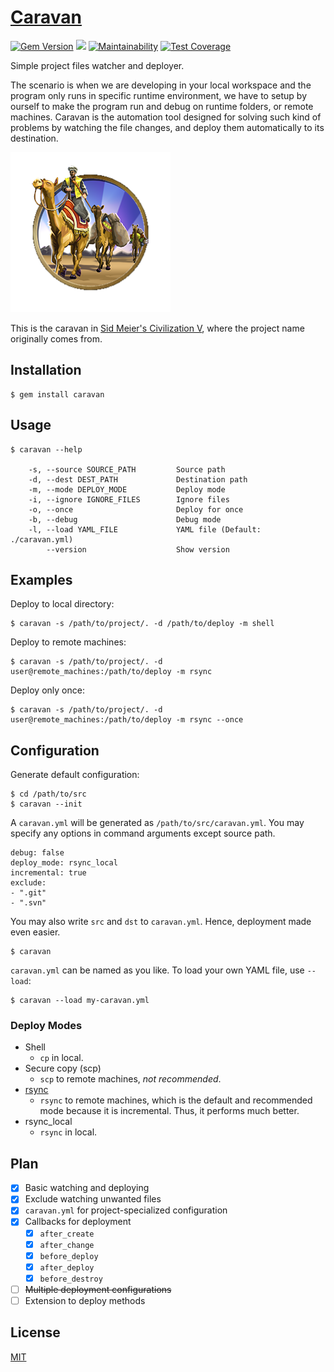 # [Caravan](https://crispgm.github.io/caravan/)

[![Gem Version](https://badge.fury.io/rb/caravan.svg)](https://badge.fury.io/rb/caravan)
[![](https://api.travis-ci.org/crispgm/gsm.svg)](https://travis-ci.org/crispgm/caravan)
[![Maintainability](https://api.codeclimate.com/v1/badges/3d0007620855bd6ffea0/maintainability)](https://codeclimate.com/github/crispgm/caravan/maintainability)
[![Test Coverage](https://api.codeclimate.com/v1/badges/3d0007620855bd6ffea0/test_coverage)](https://codeclimate.com/github/crispgm/caravan/test_coverage)

Simple project files watcher and deployer.

The scenario is when we are developing in your local workspace and the program only runs in specific runtime environment, we have to setup by ourself to make the program run and debug on runtime folders, or remote machines. Caravan is the automation tool designed for solving such kind of problems by watching the file changes, and deploy them automatically to its destination.

![](/assets/civ-5-caravan.png)

This is the caravan in [Sid Meier's Civilization V](http://www.civilization5.com/), where the project name originally comes from.

## Installation

```
$ gem install caravan
```

## Usage

```
$ caravan --help

    -s, --source SOURCE_PATH         Source path
    -d, --dest DEST_PATH             Destination path
    -m, --mode DEPLOY_MODE           Deploy mode
    -i, --ignore IGNORE_FILES        Ignore files
    -o, --once                       Deploy for once
    -b, --debug                      Debug mode
    -l, --load YAML_FILE             YAML file (Default: ./caravan.yml)
        --version                    Show version
```

## Examples

Deploy to local directory:

```
$ caravan -s /path/to/project/. -d /path/to/deploy -m shell
```

Deploy to remote machines:

```
$ caravan -s /path/to/project/. -d user@remote_machines:/path/to/deploy -m rsync
```

Deploy only once:

```
$ caravan -s /path/to/project/. -d user@remote_machines:/path/to/deploy -m rsync --once
```

## Configuration

Generate default configuration:

```
$ cd /path/to/src
$ caravan --init
```

A `caravan.yml` will be generated as `/path/to/src/caravan.yml`. You may specify any options in command arguments except source path.

```
debug: false
deploy_mode: rsync_local
incremental: true
exclude:
- ".git"
- ".svn"
```

You may also write `src` and `dst` to `caravan.yml`. Hence, deployment made even easier.

```
$ caravan
```

`caravan.yml` can be named as you like. To load your own YAML file, use `--load`:

```
$ caravan --load my-caravan.yml
```

### Deploy Modes

* Shell
    * `cp` in local.
* Secure copy (scp)
    * `scp` to remote machines, _not recommended_.
* [rsync](https://rsync.samba.org/)
    * `rsync` to remote machines, which is the default and recommended mode because it is incremental. Thus, it performs much better.
* rsync_local
    * `rsync` in local.

## Plan

- [x] Basic watching and deploying
- [x] Exclude watching unwanted files
- [x] `caravan.yml` for project-specialized configuration
- [x] Callbacks for deployment
    - [x] `after_create`
    - [x] `after_change`
    - [x] `before_deploy`
    - [x] `after_deploy`
    - [x] `before_destroy`
- [ ] ~~Multiple deployment configurations~~
- [ ] Extension to deploy methods

## License

[MIT](/LICENSE)

